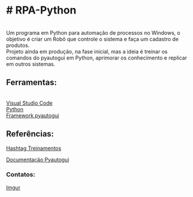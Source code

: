<h1># RPA-Python</h1>
<br>Um programa em Python para automação de processos no Windows, o objetivo é criar um Robô que controle o sistema e faça um cadastro de produtos.</br>
Projeto ainda em produção, na fase inicial, mas a ideia é treinar os comandos do pyautogui em Python, aprimorar os conhecimento e replicar em outros sistemas.

## Ferramentas: 

<br>[Visual Studio Code](https://code.visualstudio.com/download)
<br>[Python](https://www.python.org/downloads/)
<br>[Framework pyautogui](https://pyautogui.readthedocs.io/en/latest/)

<h2>Referências:</h2>

[Hashtag Treinamentos](https://www.hashtagtreinamentos.com/?origemurl=75502579145&gad_source=1&gclid=CjwKCAiAkp6tBhB5EiwANTCx1LsOXzbYPH1MTwVjcN0yTSBJn1g_yNHRLax6pbxqSuZBwcg4Go4YlRoCrZcQAvD_BwE)

[Documentação Pyautogui](https://github.com/asweigart/pyautogui/blob/master/docs/index.rst)

<h3>Contatos:</h3>

[Imgur](https://imgur.com/CPcurpN)
